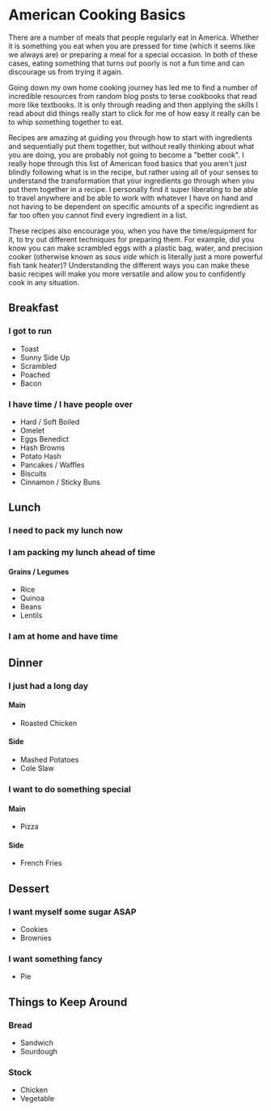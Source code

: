 # American Cooking Basics

There are a number of meals that people regularly eat in America. Whether it is something you eat when you are pressed for time (which it seems like we always are) or preparing a meal for a special occasion. In both of these cases, eating something that turns out poorly is not a fun time and can discourage us from trying it again. 

Going down my own home cooking journey has led me to find a number of incredible resources from random blog posts to terse cookbooks that read more like textbooks. It is only through reading and then applying the skills I read about did things really start to click for me of how easy it really can be to whip something together to eat.

Recipes are amazing at guiding you through how to start with ingredients and sequentially put them together, but without really thinking about what you are doing, you are probably not going to become a "better cook". I really hope through this list of American food basics that you aren't just blindly following what is in the recipe, but rather using all of your senses to understand the transformation that your ingredients go through when you put them together in a recipe. I personally find it super liberating to be able to travel anywhere and be able to work with whatever I have on hand and not having to be dependent on specific amounts of a specific ingredient as far too often you cannot find every ingredient in a list.

These recipes also encourage you, when you have the time/equipment for it, to try out different techniques for preparing them. For example, did you know you can make scrambled eggs with a plastic bag, water, and precision cooker (otherwise known as _sous vide_ which is literally just a more powerful fish tank heater)? Understanding the different ways you can make these basic recipes will make you more versatile and allow you to confidently cook in any situation.
## Breakfast
### I got to run
* Toast
* Sunny Side Up
* Scrambled
* Poached
* Bacon
### I have time / I have people over
* Hard / Soft Boiled
* Omelet
* Eggs Benedict
* Hash Browns
* Potato Hash
* Pancakes / Waffles
* Biscuits
* Cinnamon / Sticky Buns
## Lunch
### I need to pack my lunch now
### I am packing my lunch ahead of time
#### Grains / Legumes
* Rice
* Quinoa
* Beans
* Lentils
### I am at home and have time
## Dinner
### I just had a long day
#### Main
* Roasted Chicken
#### Side
* Mashed Potatoes
* Cole Slaw
### I want to do something special
#### Main
* Pizza
#### Side
* French Fries
## Dessert
### I want myself some sugar ASAP
* Cookies
* Brownies
### I want something fancy
* Pie
## Things to Keep Around
### Bread
* Sandwich
* Sourdough
### Stock
* Chicken
* Vegetable